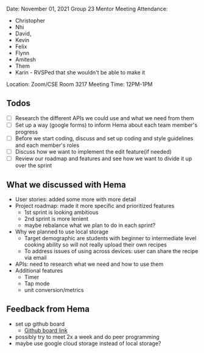 Date: November 01, 2021
Group 23 Mentor Meeting
Attendance:
- Christopher
- Nhi
- David,
- Kevin
- Felix
- Flynn
- Amitesh
- Them
- Karin - RVSPed that she wouldn't be able to make it

Location: Zoom/CSE Room 3217
Meeting Time: 12PM-1PM

## Todos 
- [ ] Research the different APIs we could use and what we need from them
- [ ] Set up a way (google forms) to inform Hema about each team member's progress
- [ ] Before we start coding, discuss and set up coding and style guidelines and each member's roles
- [ ] Discuss how we want to implement the edit feature(if needed)
- [ ] Review our roadmap and features and see how we want to divide it up over the sprint

## What we discussed with Hema
- User stories: added some more with more detail
- Project roadmap: made it more specific and prioritized features
  - 1st sprint is looking ambitious
  - 2nd sprint is more lenient
  - maybe rebalance what we plan to do in each sprint?
- Why we planned to use local storage
  - Target demographic are students with beginner to intermediate level cooking ability so will not really upload their own recipes
  - To address issues of using across devices: user can share the recipe via email
- APIs: need to research what we need and how to use them
- Additional features
  - Timer
  - Tap mode
  - unit conversion/metrics

## Feedback from Hema
- set up github board
  - [Github board link](https://github.com/cse110-fa21-group23/cse110-fa21-group23/projects/2)
- possibly try to meet 2x a week and do peer programming
- maybe use google cloud storage instead of local storage?